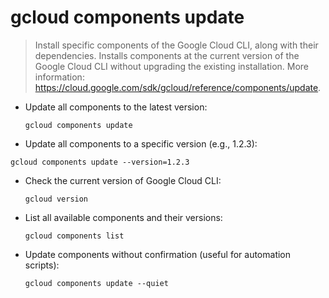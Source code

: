 # gcloud components update

> Install specific components of the Google Cloud CLI, along with their dependencies.
> Installs components at the current version of the Google Cloud CLI without upgrading the existing installation.
> More information: <https://cloud.google.com/sdk/gcloud/reference/components/update>.
- Update all components to the latest version: 

  `gcloud components update`

- Update all components to a specific version (e.g., 1.2.3):

 `gcloud components update --version=1.2.3`

- Check the current version of Google Cloud CLI:

  `gcloud version`

- List all available components and their versions:

  `gcloud components list`

- Update components without confirmation (useful for automation scripts):

  `gcloud components update --quiet`
